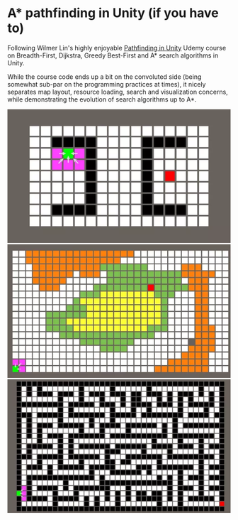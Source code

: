 # A* pathfinding in Unity (if you have to)

Following Wilmer Lin's highly enjoyable [Pathfinding in Unity](https://www.udemy.com/course/pathfinding-in-unity/) Udemy
course on Breadth-First, Dijkstra, Greedy Best-First and A* search algorithms in Unity.

While the course code ends up a bit on the convoluted side (being somewhat sub-par
on the programming practices at times), it nicely separates map layout, 
resource loading, search and visualization concerns, while demonstrating 
the evolution of search algorithms up to A*.

![](.readme/trivial.webp)
![](.readme/terrain.webp)
![](.readme/maze.webp)